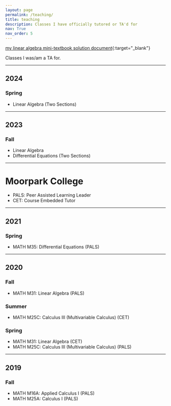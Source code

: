 ```yaml
---
layout: page
permalink: /teaching/
title: teaching
description: Classes I have officially tutored or TA'd for
nav: True
nav_order: 5
---
```


[my linear algebra mini-textbook solution document](/assets/pdf/linalgsolutions.pdf){:target="_blank"}

Classes I was/am a TA for.

---

## 2024

### Spring
- Linear Algebra (Two Sections)

---

## 2023

### Fall
- Linear Algebra
- Differential Equations (Two Sections)

---

# Moorpark College
- PALS: Peer Assisted Learning Leader
- CET: Course Embedded Tutor

---

## 2021

### Spring
- MATH M35: Differential Equations (PALS)

---

## 2020

### Fall
- MATH M31: Linear Algebra (PALS)

### Summer
- MATH M25C: Calculus III (Multivariable Calculus) (CET)

### Spring
- MATH M31: Linear Algebra (CET)
- MATH M25C: Calculus III (Multivariable Calculus) (PALS)

---

## 2019

### Fall
- MATH M16A: Applied Calculus I (PALS)
- MATH M25A: Calculus I (PALS)
